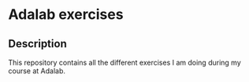 # Adalab exercises

## Description

This repository contains all the different exercises I am doing during my course at Adalab.
